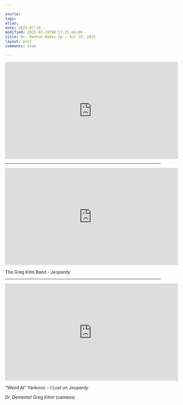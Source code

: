 ```yaml
--- 

source: 
tags: 
alias: 
date: 2025-07-19 
modified: 2025-07-19T08:57:31-04:00 
title: Dr. Kenton Wakes Up - Jul 19, 2025
layout: post 
comments: true

---
```




<iframe width="560" height="315"
src="https://www.youtube.com/embed/ibVPOCNYkKI" title="YouTube video
player" frameborder="0" allow="accelerometer; autoplay; clipboard-write;
encrypted-media; gyroscope; picture-in-picture; web-share"
allowfullscreen></iframe>

---

<iframe width="560" height="315"
src="https://www.youtube.com/embed/XJCWdqZ0RSg?si=10iDsnt4XrpGJSus"
title="YouTube video player" frameborder="0" allow="accelerometer;
autoplay; clipboard-write; encrypted-media; gyroscope;
picture-in-picture; web-share"
referrerpolicy="strict-origin-when-cross-origin"
allowfullscreen></iframe>

The Greg Kihn Band - *Jeopardy*

---

<!-- I had a bit of a problem with this one... -->


<iframe width="560" height="315"
src="https://www.youtube.com/embed/BvUZijEuNDQ?si=XqQ-6pOfYakVJv74"
title="YouTube video player" frameborder="0" allow="accelerometer;
autoplay; clipboard-write; encrypted-media; gyroscope;
picture-in-picture; web-share"
referrerpolicy="strict-origin-when-cross-origin"
allowfullscreen></iframe>

"Weird Al" Yankovic - *I Lost on Jeopardy*

Dr. Demento! Greg Kihn! (cameos)
